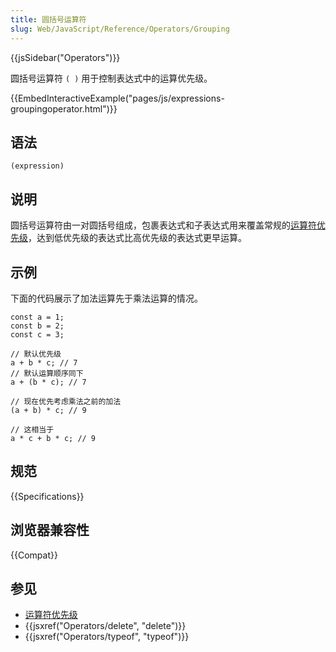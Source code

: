```yaml
---
title: 圆括号运算符
slug: Web/JavaScript/Reference/Operators/Grouping
---
```


{{jsSidebar("Operators")}}

圆括号运算符 `( )` 用于控制表达式中的运算优先级。

{{EmbedInteractiveExample("pages/js/expressions-groupingoperator.html")}}

## 语法

```js-nolint
(expression)
```

## 说明

圆括号运算符由一对圆括号组成，包裹表达式和子表达式用来覆盖常规的[运算符优先级](/zh-CN/docs/Web/JavaScript/Reference/Operators/Operator_precedence)，达到低优先级的表达式比高优先级的表达式更早运算。

## 示例

下面的代码展示了加法运算先于乘法运算的情况。

```js-nolint
const a = 1;
const b = 2;
const c = 3;

// 默认优先级
a + b * c; // 7
// 默认运算顺序同下
a + (b * c); // 7

// 现在优先考虑乘法之前的加法
(a + b) * c; // 9

// 这相当于
a * c + b * c; // 9
```

## 规范

{{Specifications}}

## 浏览器兼容性

{{Compat}}

## 参见

- [运算符优先级](/zh-CN/docs/Web/JavaScript/Reference/Operators/Operator_precedence)
- {{jsxref("Operators/delete", "delete")}}
- {{jsxref("Operators/typeof", "typeof")}}
